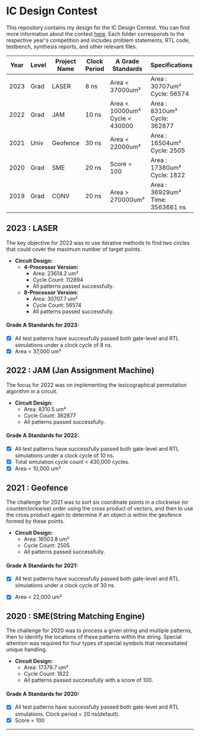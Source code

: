 # IC Design Contest

This repository contains my design for the IC Design Contest. 
You can find more information about the contest [here](https://moeisoc.web2.ncku.edu.tw/p/406-1166-211155,r11.php?Lang=zh-tw). 
Each folder corresponds to the respective year's competition and includes problem statements, RTL code, testbench, synthesis reports, and other relevant files.


| Year | Level | Project Name | Clock Period | A Grade Standards                       | Specifications                           | Grade |
|------|-------|--------------|--------------|-----------------------------------------|------------------------------------------|-------|
| 2023 | Grad  | LASER        | 8 ns         | Area < 37000um²                         | Area : 30707um² <br> Cycle: 56574        |  A    |
| 2022 | Grad  | JAM          | 10 ns        | Area < 10000um²<br>Cycle < 430000       | Area : 8310um²  <br> Cycle: 362877       |  A    |
| 2021 | Univ  | Geofence     | 30 ns        | Area < 22000um²                         | Area : 16504um² <br> Cycle: 2505         |  A    |
| 2020 | Grad  | SME          | 20 ns        | Score = 100                             | Area : 17380um² <br> Cycle: 1822         |  A    |
| 2019 | Grad  | CONV         | 20 ns        | Area > 270000um²                        | Area : 36929um² <br> Time: 3563661 ns    |  S    |


## 2023 : LASER
The key objective for 2023 was to use iterative methods to find two circles that could cover the maximum number of target points.

- **Circuit Design:**
  - **4-Processor Version:**
    - Area: 23614.2 um²
    - Cycle Count: 112894
    - All patterns passed successfully.
  - **8-Processor Version:**
    - Area: 30707.7 um²
    - Cycle Count: 56574
    - All patterns passed successfully.

#### Grade A Standards for 2023:
- [x] All test patterns have successfully passed both gate-level and RTL simulations under a clock cycle of 8 ns.
- [x] Area < 37,000 um²

## 2022 : JAM (Jan Assignment Machine)
The focus for 2022 was on implementing the lexicographical permutation algorithm in a circuit.

- **Circuit Design:**
  - Area: 8310.5 um²
  - Cycle Count: 362877
  - All patterns passed successfully.

#### Grade A Standards for 2022:
- [x] All test patterns have successfully passed both gate-level and RTL simulations under a clock cycle of 10 ns.
- [x] Total simulation cycle count < 430,000 cycles.
- [x] Area < 10,000 um²

## 2021 : Geofence
The challenge for 2021 was to sort six coordinate points in a clockwise (or counterclockwise) order using the cross product of vectors, and then to use the cross product again to determine if an object is within the geofence formed by these points.

- **Circuit Design:**
  - Area: 16503.8 um²
  - Cycle Count: 2505
  - All patterns passed successfully.

#### Grade A Standards for 2021:
- [x] All test patterns have successfully passed both gate-level and RTL simulations under a clock cycle of 30 ns.
- [x] Area < 22,000 um²


## 2020 : SME(String Matching Engine)
The challenge for 2020 was to process a given string and multiple patterns, then to identify the locations of these patterns within the string. Special attention was required for four types of special symbols that necessitated unique handling.

- **Circuit Design:**
  - Area: 17379.7 um²
  - Cycle Count: 1822
  - All patterns passed successfully with a score of 100.

#### Grade A Standards for 2020:
- [x] All test patterns have successfully passed both gate-level and RTL simulations. Clock period = 20 ns(default).
- [x] Score = 100

---
